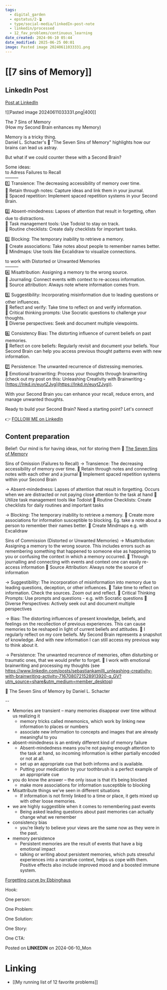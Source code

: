 ```yaml
---
tags:
  - digital_garden
  - epstatus/2-🪴
  - type/social-media/linkedIn-post-note
  - linkedin/processed
  - 12_fav_problems/continuous_learning
date_created: 2024-06-10 05:44
date_modified: 2025-06-25 00:01
image: Pasted image 20240611033331.png
---
```

# [[7 sins of Memory]]

## LinkedIn Post

[Post at LinkedIn](https://www.linkedin.com/posts/sebastiankamilli_the-7-sins-of-memory-how-my-second-brain-activity-7205826084267831297-S6pT?utm_source=share&utm_medium=member_desktop)

![[Pasted image 20240611033331.png|400]]

The 7 Sins of Memory  
(How my Second Brain enhances my Memory)  
  
Memory is a tricky thing.  
Daniel L. Schacter's 📖 "The Seven Sins of Memory" highlights how our brains can lead us astray.  
  
But what if we could counter these with a Second Brain?  

Some ideas:  
to Adress Failures to Recall  
———  
1️⃣ Transience: The decreasing accessibility of memory over time.  
🧠 Retain through notes: Capture ideas and link them in your journal.  
🧠 Spaced repetition: Implement spaced repetition systems in your Second Brain.  
  
2️⃣ Absent-mindedness: Lapses of attention that result in forgetting, often due to distractions.  
🧠 Task management tools: Use Todoist to stay on track.  
🧠 Routine checklists: Create daily checklists for important tasks.  
  
3️⃣ Blocking: The temporary inability to retrieve a memory.  
🧠 Create associations: Take notes about people to remember names better.  
🧠 Mindmaps: Use tools like Excalidraw to visualize connections.  
  
to work with Distorted or Unwanted Memories  
———  
4️⃣ Misattribution: Assigning a memory to the wrong source.  
🧠 Journaling: Connect events with context to re-access information.  
🧠 Source attribution: Always note where information comes from.  
  
5️⃣ Suggestibility: Incorporating misinformation due to leading questions or other influences.  
🧠 Reflect and verify: Take time to reflect on and verify information.  
🧠 Critical thinking prompts: Use Socratic questions to challenge your thoughts.  
🧠 Diverse perspectives: Seek and document multiple viewpoints.  
  
6️⃣ Consistency Bias: The distorting influence of current beliefs on past memories.  
🧠 Reflect on core beliefs: Regularly revisit and document your beliefs. Your Second Brain can help you access previous thought patterns even with new information.  
  
7️⃣ Persistence: The unwanted recurrence of distressing memories.  
🧠 Emotional brainwriting: Process your thoughts through brainwriting  
(check out my post on this: Unleashing Creativity with Brainwriting - [https://lnkd.in/euytZJvg](https://lnkd.in/euytZJvg)).  
  
With your Second Brain you can enhance your recall, reduce errors, and manage unwanted thoughts.  
  
Ready to build your Second Brain? Need a starting point? Let's connect!

👉 [FOLLOW ME on LinkedIn](https://www.linkedin.com/comm/mynetwork/discovery-see-all?usecase=PEOPLE_FOLLOWS&followMember=sebastiankamilli)

## Content preparation

Belief: Our mind is for having ideas, not for storing them
📖 [The Seven Sins of Memory](https://www.blinkist.com/en/nc/reader/the-seven-sins-of-memory-en)

Sins of Omission (Failures to Recall)
 → Transience: The decreasing accessibility of memory over time.
 🧠 Retain through notes and connecting notes with each other and a journal
 🧠 Implement spaced repetition systems within your Second Brain
 
 → Absent-mindedness: Lapses of attention that result in forgetting. Occurs when we are distracted or not paying close attention to the task at hand
 🧠 Utilize task management tools like Todoist
 🧠  Routine Checklists: Create checklists for daily routines and important tasks
 
 → Blocking: The temporary inability to retrieve a memory.
🧠 Create more associations for information susceptible to blocking. Eg. take a note about a person to remember their names better.
🧠 Create Mindmaps e.g. with Excalidraw

Sins of Commission (Distorted or Unwanted Memories)
 → Misattribution: Assigning a memory to the wrong source. This includes errors such as remembering something that happened to someone else as happening to you or confusing the context in which a memory occurred.
 🧠 Through journalling and connecting with events and context one can easily re-access information
🧠 Source Attribution: Always note the source of information

 → Suggestibility: The incorporation of misinformation into memory due to leading questions, deception, or other influences.
 🧠 Take time to reflect on information. Check the sources. Zoom out and reflect.
 🧠 Critical Thinking Prompts: Use prompts and questions - e.g. with Socratic questions
 🧠 Diverse Perspectives: Actively seek out and document multiple perspectives

 → Bias: The distorting influences of present knowledge, beliefs, and feelings on the recollection of previous experiences. This can cause memories to be reshaped in light of current beliefs and attitudes.
🧠 I regularly reflect on my core beliefs. My Second Brain represents a snapshot of knowledge. And with new information I can still access my previous way to think about it.

 → Persistence: The unwanted recurrence of memories, often disturbing or traumatic ones, that we would prefer to forget.
🧠 I work with emotional brainwriting and processing my thoughts (see https://www.linkedin.com/posts/sebastiankamilli_unleashing-creativity-with-brainwriting-activity-7167080721528913920-q_GV?utm_source=share&utm_medium=member_desktop)

📖 The Seven Sins of Memory by Daniel L. Schacter

--
+ Memories are transient – many memories disappear over time without us realizing it
	+ memory tricks called mnemonics, which work by linking new information to places or numbers
	+ associate new information to concepts and images that are already meaningful to you
+ absent-mindedness is an entirely different kind of memory failure
	+ Absent-mindedness means you’re not paying enough attention to the task at hand, so incoming information is either partially encoded or not at all.
	+ set up an appropriate cue that both informs and is available.
	+ Putting your medication by your toothbrush is a perfect example of an appropriate cue
+ you do know the answer – the only issue is that it’s being blocked
	+ make more associations for information susceptible to blocking
+ Misattribute things we’ve seen in different situations
	+ If information is not firmly linked to a time or place, it gets mixed up with other loose memories.
+ we are highly suggestible when it comes to remembering past events
	+ Being asked leading questions about past memories can actually change what we remember
+ consistency bias
	+ you’re likely to believe your views are the same now as they were in the past.
+ memory persistence
	+ Persistent memories are the result of events that have a big emotional impact
	+ talking or writing about persistent memories, which puts stressful experiences into a narrative context, helps us cope with them. Positive effects also include improved mood and a boosted immune system.

[Forgetting curve by Ebbinghaus](https://en.wikipedia.org/wiki/Forgetting_curve)

Hook:

One person:

One Problem: 

One Solution:

One Story:

One CTA:

Posted on **LINKEDIN** on 2024-06-10_Mon

# Linking

+ [[My running list of 12 favorite problems]]